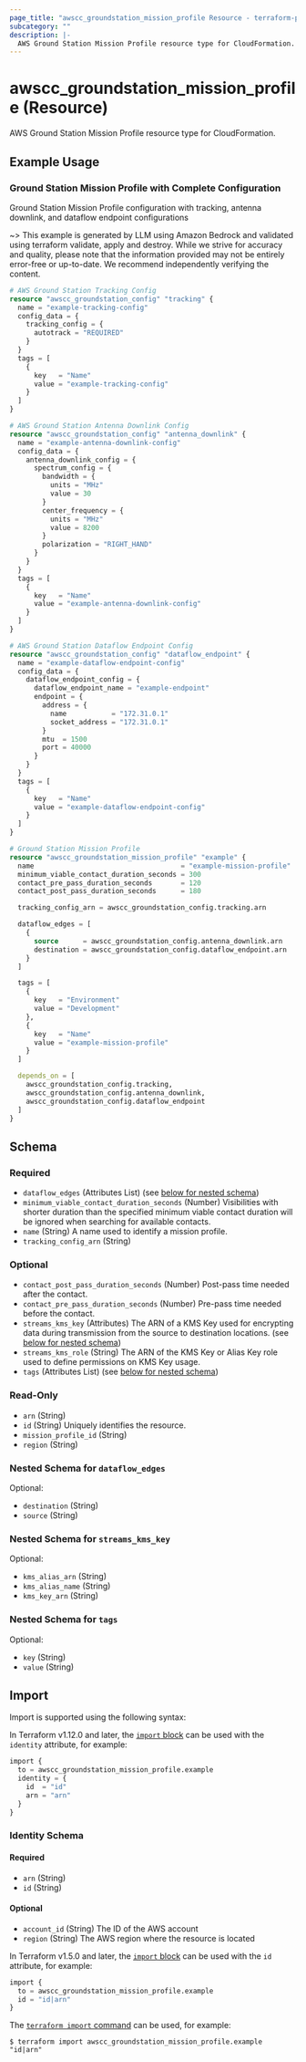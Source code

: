 ```yaml
---
page_title: "awscc_groundstation_mission_profile Resource - terraform-provider-awscc"
subcategory: ""
description: |-
  AWS Ground Station Mission Profile resource type for CloudFormation.
---
```


# awscc_groundstation_mission_profile (Resource)

AWS Ground Station Mission Profile resource type for CloudFormation.

## Example Usage

### Ground Station Mission Profile with Complete Configuration
Ground Station Mission Profile configuration with tracking, antenna downlink, and dataflow endpoint configurations

~> This example is generated by LLM using Amazon Bedrock and validated using terraform validate, apply and destroy. While we strive for accuracy and quality, please note that the information provided may not be entirely error-free or up-to-date. We recommend independently verifying the content.

```terraform
# AWS Ground Station Tracking Config
resource "awscc_groundstation_config" "tracking" {
  name = "example-tracking-config"
  config_data = {
    tracking_config = {
      autotrack = "REQUIRED"
    }
  }
  tags = [
    {
      key   = "Name"
      value = "example-tracking-config"
    }
  ]
}

# AWS Ground Station Antenna Downlink Config
resource "awscc_groundstation_config" "antenna_downlink" {
  name = "example-antenna-downlink-config"
  config_data = {
    antenna_downlink_config = {
      spectrum_config = {
        bandwidth = {
          units = "MHz"
          value = 30
        }
        center_frequency = {
          units = "MHz"
          value = 8200
        }
        polarization = "RIGHT_HAND"
      }
    }
  }
  tags = [
    {
      key   = "Name"
      value = "example-antenna-downlink-config"
    }
  ]
}

# AWS Ground Station Dataflow Endpoint Config
resource "awscc_groundstation_config" "dataflow_endpoint" {
  name = "example-dataflow-endpoint-config"
  config_data = {
    dataflow_endpoint_config = {
      dataflow_endpoint_name = "example-endpoint"
      endpoint = {
        address = {
          name           = "172.31.0.1"
          socket_address = "172.31.0.1"
        }
        mtu  = 1500
        port = 40000
      }
    }
  }
  tags = [
    {
      key   = "Name"
      value = "example-dataflow-endpoint-config"
    }
  ]
}

# Ground Station Mission Profile
resource "awscc_groundstation_mission_profile" "example" {
  name                                    = "example-mission-profile"
  minimum_viable_contact_duration_seconds = 300
  contact_pre_pass_duration_seconds       = 120
  contact_post_pass_duration_seconds      = 180

  tracking_config_arn = awscc_groundstation_config.tracking.arn

  dataflow_edges = [
    {
      source      = awscc_groundstation_config.antenna_downlink.arn
      destination = awscc_groundstation_config.dataflow_endpoint.arn
    }
  ]

  tags = [
    {
      key   = "Environment"
      value = "Development"
    },
    {
      key   = "Name"
      value = "example-mission-profile"
    }
  ]

  depends_on = [
    awscc_groundstation_config.tracking,
    awscc_groundstation_config.antenna_downlink,
    awscc_groundstation_config.dataflow_endpoint
  ]
}
```

<!-- schema generated by tfplugindocs -->
## Schema

### Required

- `dataflow_edges` (Attributes List) (see [below for nested schema](#nestedatt--dataflow_edges))
- `minimum_viable_contact_duration_seconds` (Number) Visibilities with shorter duration than the specified minimum viable contact duration will be ignored when searching for available contacts.
- `name` (String) A name used to identify a mission profile.
- `tracking_config_arn` (String)

### Optional

- `contact_post_pass_duration_seconds` (Number) Post-pass time needed after the contact.
- `contact_pre_pass_duration_seconds` (Number) Pre-pass time needed before the contact.
- `streams_kms_key` (Attributes) The ARN of a KMS Key used for encrypting data during transmission from the source to destination locations. (see [below for nested schema](#nestedatt--streams_kms_key))
- `streams_kms_role` (String) The ARN of the KMS Key or Alias Key role used to define permissions on KMS Key usage.
- `tags` (Attributes List) (see [below for nested schema](#nestedatt--tags))

### Read-Only

- `arn` (String)
- `id` (String) Uniquely identifies the resource.
- `mission_profile_id` (String)
- `region` (String)

<a id="nestedatt--dataflow_edges"></a>
### Nested Schema for `dataflow_edges`

Optional:

- `destination` (String)
- `source` (String)


<a id="nestedatt--streams_kms_key"></a>
### Nested Schema for `streams_kms_key`

Optional:

- `kms_alias_arn` (String)
- `kms_alias_name` (String)
- `kms_key_arn` (String)


<a id="nestedatt--tags"></a>
### Nested Schema for `tags`

Optional:

- `key` (String)
- `value` (String)

## Import

Import is supported using the following syntax:

In Terraform v1.12.0 and later, the [`import` block](https://developer.hashicorp.com/terraform/language/import) can be used with the `identity` attribute, for example:

```terraform
import {
  to = awscc_groundstation_mission_profile.example
  identity = {
    id  = "id"
    arn = "arn"
  }
}
```

<!-- schema generated by tfplugindocs -->
### Identity Schema

#### Required

- `arn` (String)
- `id` (String)

#### Optional

- `account_id` (String) The ID of the AWS account
- `region` (String) The AWS region where the resource is located

In Terraform v1.5.0 and later, the [`import` block](https://developer.hashicorp.com/terraform/language/import) can be used with the `id` attribute, for example:

```terraform
import {
  to = awscc_groundstation_mission_profile.example
  id = "id|arn"
}
```

The [`terraform import` command](https://developer.hashicorp.com/terraform/cli/commands/import) can be used, for example:

```shell
$ terraform import awscc_groundstation_mission_profile.example "id|arn"
```

